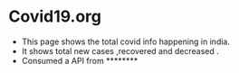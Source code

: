 # Covid19.org


* This page shows the total covid info happening in india.
* It shows total new  cases ,recovered and decreased .
* Consumed a API from ********
